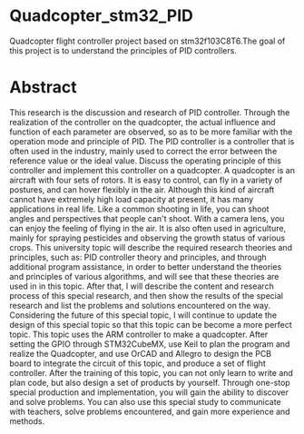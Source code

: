 # Quadcopter_stm32_PID
Quadcopter flight controller project based on stm32f103C8T6.The goal of this project is to understand the principles of  PID controllers.
# Abstract
This research is the discussion and research of PID controller. Through the realization of the controller on the quadcopter, the actual influence and function of each parameter are observed, so as to be more familiar with the operation mode and principle of PID.
  The PID controller is a controller that is often used in the industry, mainly used to correct the error between the reference value or the ideal value. Discuss the operating principle of this controller and implement this controller on a quadcopter.
  A quadcopter is an aircraft with four sets of rotors. It is easy to control, can fly in a variety of postures, and can hover flexibly in the air. Although this kind of aircraft cannot have extremely high load capacity at present, it has many applications in real life. Like a common shooting in life, you can shoot angles and perspectives that people can't shoot. With a camera lens, you can enjoy the feeling of flying in the air. It is also often used in agriculture, mainly for spraying pesticides and observing the growth status of various crops.
  This university topic will describe the required research theories and principles, such as: PID controller theory and principles, and through additional program assistance, in order to better understand the theories and principles of various algorithms, and will see that these theories are used in in this topic. After that, I will describe the content and research process of this special research, and then show the results of the special research and list the problems and solutions encountered on the way. Considering the future of this special topic, I will continue to update the design of this special topic so that this topic can be become a more perfect topic.
  This topic uses the ARM controller to make a quadcopter. After setting the GPIO through STM32CubeMX, use Keil to plan the program and realize the Quadcopter, and use OrCAD and Allegro to design the PCB board to integrate the circuit of this topic, and produce a set of flight controller.
  After the training of this topic, you can not only learn to write and plan code, but also design a set of products by yourself. Through one-stop special production and implementation, you will gain the ability to discover and solve problems. You can also use this special study to communicate with teachers, solve problems encountered, and gain more experience and methods.

